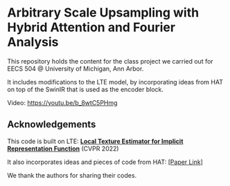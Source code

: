 # Arbitrary Scale Upsampling with Hybrid Attention and Fourier Analysis

This repository holds the content for the class project we carried out for EECS 504 @ University of Michigan, Ann Arbor.

It includes modifications to the LTE model, by incorporating ideas from HAT on top of the SwinIR that is used as the encoder block.

Video: https://youtu.be/b_8wtC5PHmg

## Acknowledgements
This code is built on LTE: 
[**Local Texture Estimator for Implicit Representation Function**](https://ipl.dgist.ac.kr/LTE_cvpr.pdf) (CVPR 2022)

It also incorporates ideas and pieces of code from HAT:
[[Paper Link]](https://arxiv.org/abs/2205.04437) 

We thank the authors for sharing their codes.
